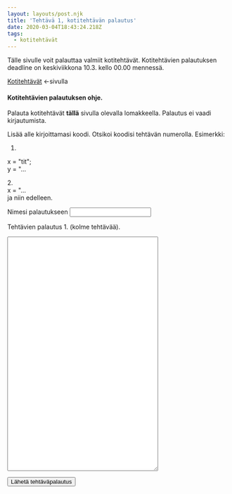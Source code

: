 ```yaml
---
layout: layouts/post.njk
title: 'Tehtävä 1, kotitehtävän palautus'
date: 2020-03-04T18:43:24.218Z
tags:
  - kotitehtävät
---
```

Tälle sivulle voit palauttaa valmiit kotitehtävät. Kotitehtävien palautuksen deadline on keskiviikkona 10.3. kello 00.00 mennessä.

[Kotitehtävät](https://people.uta.fi/~op98563/blog/post-6/) <-sivulla



#### Kotitehtävien palautuksen ohje.

Palauta kotitehtävät <b>tällä</b> sivulla olevalla lomakkeella. Palautus ei vaadi kirjautumista.

Lisää alle kirjoittamasi koodi. Otsikoi koodisi tehtävän numerolla. Esimerkki: 

1. 

x = "tit"; \
y = "...

2.\
x = "...\
ja niin edelleen.

<form method="POST" data-netlify="true">
				<p>
					<label for="username">Nimesi palautukseen </label>
					<input type="text" name="username" id="username">
				</p>

<p>

<label for="teksti">Tehtävien palautus 1. (kolme tehtävää).</label> 

<textarea name="palautuskentta" rows="35" cols="40"> </textarea>

<button type="submit">Lähetä tehtäväpalautus</button>

</form>
